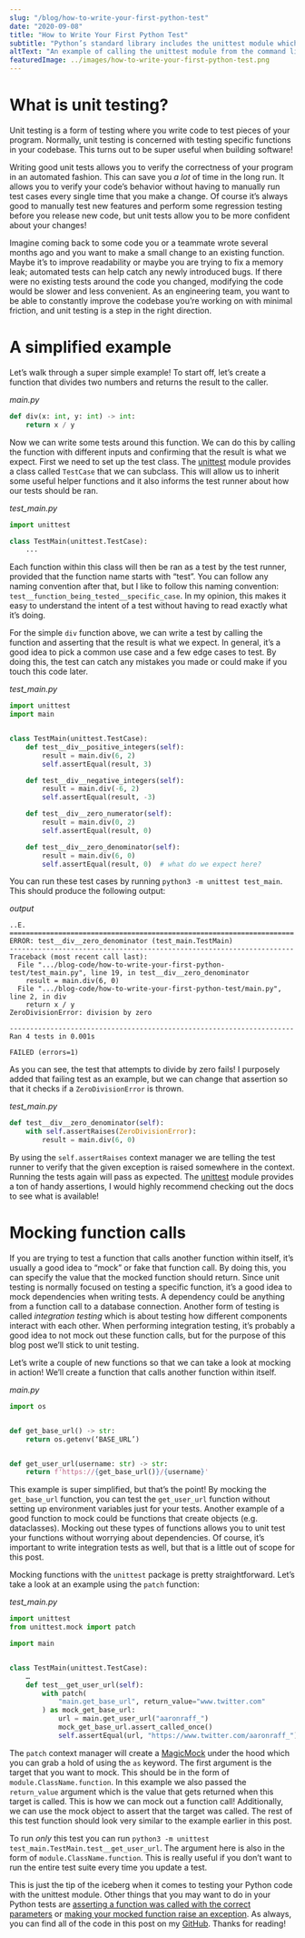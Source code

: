 ```yaml
---
slug: "/blog/how-to-write-your-first-python-test"
date: "2020-09-08"
title: "How to Write Your First Python Test"
subtitle: "Python’s standard library includes the unittest module which provides handy tools to write tests. Here’s how you can start validating that your Python code works."
altText: "An example of calling the unittest module from the command line."
featuredImage: ../images/how-to-write-your-first-python-test.png
---
```

# What is unit testing?
Unit testing is a form of testing where you write code to test pieces of your program. Normally, unit testing is concerned with testing specific functions in your codebase. This turns out to be super useful when building software!

Writing good unit tests allows you to verify the correctness of your program in an automated fashion. This can save you _a lot_ of time in the long run. It allows you to verify your code’s behavior without having to manually run test cases every single time that you make a change. Of course it’s always good to manually test new features and perform some regression testing before you release new code, but unit tests allow you to be more confident about your changes!

Imagine coming back to some code you or a teammate wrote several months ago and you want to make a small change to an existing function. Maybe it’s to improve readability or maybe you are trying to fix a memory leak; automated tests can help catch any newly introduced bugs. If there were no existing tests around the code you changed, modifying the code would be slower and less convenient. As an engineering team, you want to be able to constantly improve the codebase you’re working on with minimal friction, and unit testing is a step in the right direction.

# A simplified example
Let’s walk through a super simple example! To start off, let’s create a function that divides two numbers and returns the result to the caller.

<i>main.py</i>
```python
def div(x: int, y: int) -> int:
    return x / y
```

Now we can write some tests around this function. We can do this by calling the function with different inputs and confirming that the result is what we expect. First we need to set up the test class. The [unittest](https://docs.python.org/3/library/unittest.html) module provides a class called `TestCase` that we can subclass. This will allow us to inherit some useful helper functions and it also informs the test runner about how our tests should be ran.

<i>test_main.py</i>
```python
import unittest

class TestMain(unittest.TestCase):
	...
```

Each function within this class will then be ran as a test by the test runner, provided that the function name starts with “test”. You can follow any naming convention after that, but I like to follow this naming convention: `test__function_being_tested__specific_case`. In my opinion, this makes it easy to understand the intent of a test without having to read exactly what it’s doing.

For the simple `div` function above, we can write a test by calling the function and asserting that the result is what we expect. In general, it’s a good idea to pick a common use case and a few edge cases to test. By doing this, the test can catch any mistakes you made or could make if you touch this code later.

<i>test_main.py</i>
```python
import unittest
import main


class TestMain(unittest.TestCase):
    def test__div__positive_integers(self):
        result = main.div(6, 2)
        self.assertEqual(result, 3)

    def test__div__negative_integers(self):
        result = main.div(-6, 2)
        self.assertEqual(result, -3)

    def test__div__zero_numerator(self):
        result = main.div(0, 2)
        self.assertEqual(result, 0)

    def test__div__zero_denominator(self):
        result = main.div(6, 0)
        self.assertEqual(result, 0)  # what do we expect here?
```

You can run these test cases by running `python3 -m unittest test_main`. This should produce the following output:

<i>output</i>
```
..E.
======================================================================
ERROR: test__div__zero_denominator (test_main.TestMain)
----------------------------------------------------------------------
Traceback (most recent call last):
  File ".../blog-code/how-to-write-your-first-python-test/test_main.py", line 19, in test__div__zero_denominator
    result = main.div(6, 0)
  File ".../blog-code/how-to-write-your-first-python-test/main.py", line 2, in div
    return x / y
ZeroDivisionError: division by zero

----------------------------------------------------------------------
Ran 4 tests in 0.001s

FAILED (errors=1)
```

As you can see, the test that attempts to divide by zero fails! I purposely added that failing test as an example, but we can change that assertion so that it checks if a `ZeroDivisionError` is thrown.

<i>test_main.py</i>
```python
def test__div__zero_denominator(self):
    with self.assertRaises(ZeroDivisionError):
        result = main.div(6, 0)
```

By using the `self.assertRaises` context manager we are telling the test runner to verify that the given exception is raised somewhere in the context. Running the tests again will pass as expected. The [unittest](https://docs.python.org/3/library/unittest.html) module provides a ton of handy assertions, I would highly recommend checking out the docs to see what is available!

# Mocking function calls
If you are trying to test a function that calls another function within itself, it’s usually a good idea to “mock” or fake that function call. By doing this, you can specify the value that the mocked function should return. Since unit testing is normally focused on testing a specific function, it’s a good idea to mock dependencies when writing tests. A dependency could be anything from a function call to a database connection. Another form of testing is called _integration testing_ which is about testing how different components interact with each other. When performing integration testing, it’s probably a good idea to not mock out these function calls, but for the purpose of this blog post we’ll stick to unit testing.

Let’s write a couple of new functions so that we can take a look at mocking in action! We’ll create a function that calls another function within itself.

<i>main.py</i>
```python
import os


def get_base_url() -> str:
    return os.getenv(‘BASE_URL’)


def get_user_url(username: str) -> str:
    return f'https://{get_base_url()}/{username}'
```

This example is super simplified, but that’s the point! By mocking the `get_base_url` function, you can test the `get_user_url` function without setting up environment variables just for your tests. Another example of a good function to mock could be functions that create objects (e.g. dataclasses). Mocking out these types of functions allows you to unit test your functions without worrying about dependencies. Of course, it’s important to write integration tests as well, but that is a little out of scope for this post.

Mocking functions with the `unittest` package is pretty straightforward. Let’s take a look at an example using the `patch` function:

<i>test_main.py</i>
```python
import unittest
from unittest.mock import patch

import main


class TestMain(unittest.TestCase):
    …
    def test__get_user_url(self):
        with patch(
            "main.get_base_url", return_value="www.twitter.com"
        ) as mock_get_base_url:
            url = main.get_user_url("aaronraff_")
            mock_get_base_url.assert_called_once()
            self.assertEqual(url, "https://www.twitter.com/aaronraff_")
```

The `patch` context manager will create a [MagicMock](https://docs.python.org/3/library/unittest.mock.html#unittest.mock.MagicMock) under the hood which you can grab a hold of using the `as` keyword. The first argument is the target that you want to mock. This should be in the form of `module.ClassName.function`. In this example we also passed the `return_value` argument which is the value that gets returned when this target is called. This is how we can mock out a function call! Additionally, we can use the mock object to assert that the target was called. The rest of this test function should look very similar to the example earlier in this post.

To run _only_ this test you can run `python3 -m unittest test_main.TestMain.test__get_user_url`. The argument here is also in the form of `module.ClassName.function`. This is really useful if you don’t want to run the entire test suite every time you update a test.

This is just the tip of the iceberg when it comes to testing your Python code with the unittest module. Other things that you may want to do in your Python tests are [asserting a function was called with the correct parameters](https://docs.python.org/3/library/unittest.mock.html#unittest.mock.Mock.assert_called_with) or [making your mocked function raise an exception](https://docs.python.org/3/library/unittest.mock.html#unittest.mock.Mock.side_effect). As always, you can find all of the code in this post on my [GitHub](https://github.com/aaronraff/blog-code/tree/master/how-to-write-your-first-python-test). Thanks for reading!
